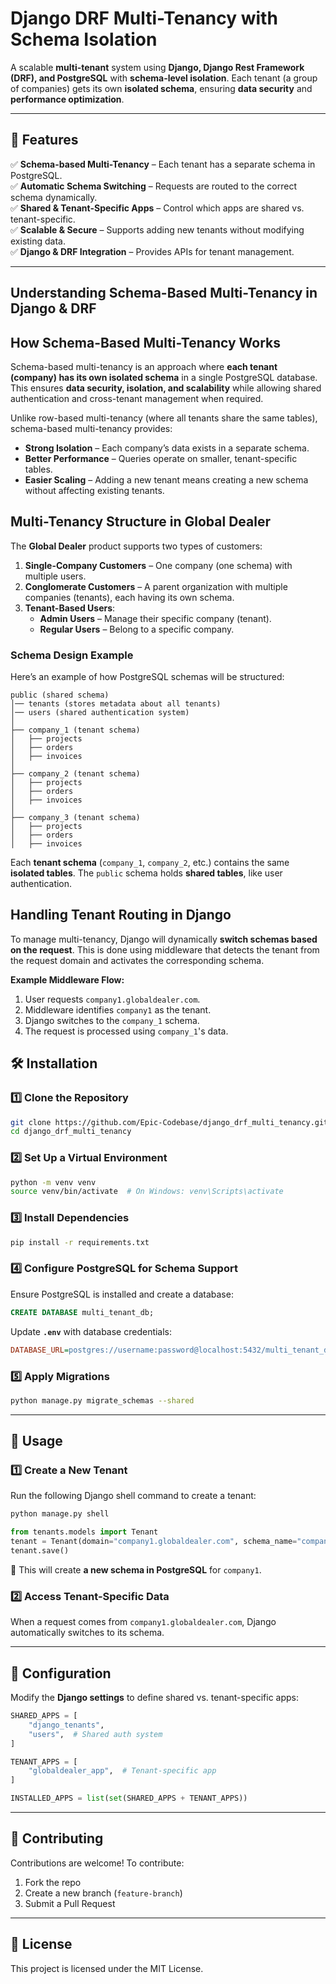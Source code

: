 # Django DRF Multi-Tenancy with Schema Isolation

A scalable **multi-tenant** system using **Django, Django Rest Framework (DRF), and PostgreSQL** with **schema-level isolation**. Each tenant (a group of companies) gets its own **isolated schema**, ensuring **data security** and **performance optimization**.

---

## 🚀 Features

✅ **Schema-based Multi-Tenancy** – Each tenant has a separate schema in PostgreSQL.  
✅ **Automatic Schema Switching** – Requests are routed to the correct schema dynamically.  
✅ **Shared & Tenant-Specific Apps** – Control which apps are shared vs. tenant-specific.  
✅ **Scalable & Secure** – Supports adding new tenants without modifying existing data.  
✅ **Django & DRF Integration** – Provides APIs for tenant management.  

---

## **Understanding Schema-Based Multi-Tenancy in Django & DRF**

## **How Schema-Based Multi-Tenancy Works**
Schema-based multi-tenancy is an approach where **each tenant (company) has its own isolated schema** in a single PostgreSQL database. This ensures **data security, isolation, and scalability** while allowing shared authentication and cross-tenant management when required.

Unlike row-based multi-tenancy (where all tenants share the same tables), schema-based multi-tenancy provides:
- **Strong Isolation** – Each company’s data exists in a separate schema.
- **Better Performance** – Queries operate on smaller, tenant-specific tables.
- **Easier Scaling** – Adding a new tenant means creating a new schema without affecting existing tenants.

## **Multi-Tenancy Structure in Global Dealer**
The **Global Dealer** product supports two types of customers:

1. **Single-Company Customers** – One company (one schema) with multiple users.
2. **Conglomerate Customers** – A parent organization with multiple companies (tenants), each having its own schema.
3. **Tenant-Based Users**:
   - **Admin Users** – Manage their specific company (tenant).
   - **Regular Users** – Belong to a specific company.

### **Schema Design Example**
Here’s an example of how PostgreSQL schemas will be structured:

```
public (shared schema)
│── tenants (stores metadata about all tenants)
│── users (shared authentication system)
│
├── company_1 (tenant schema)
│   ├── projects
│   ├── orders
│   ├── invoices
│
├── company_2 (tenant schema)
│   ├── projects
│   ├── orders
│   ├── invoices
│
├── company_3 (tenant schema)
│   ├── projects
│   ├── orders
│   ├── invoices
```

Each **tenant schema** (`company_1`, `company_2`, etc.) contains the same **isolated tables**. The `public` schema holds **shared tables**, like user authentication.

## **Handling Tenant Routing in Django**
To manage multi-tenancy, Django will dynamically **switch schemas based on the request**. This is done using middleware that detects the tenant from the request domain and activates the corresponding schema.

**Example Middleware Flow:**
1. User requests `company1.globaldealer.com`.
2. Middleware identifies `company1` as the tenant.
3. Django switches to the `company_1` schema.
4. The request is processed using `company_1`'s data.



## 🛠 Installation

### 1️⃣ Clone the Repository
```sh
git clone https://github.com/Epic-Codebase/django_drf_multi_tenancy.git
cd django_drf_multi_tenancy
```

### 2️⃣ Set Up a Virtual Environment
```sh
python -m venv venv
source venv/bin/activate  # On Windows: venv\Scripts\activate
```

### 3️⃣ Install Dependencies
```sh
pip install -r requirements.txt
```

### 4️⃣ Configure PostgreSQL for Schema Support
Ensure PostgreSQL is installed and create a database:
```sql
CREATE DATABASE multi_tenant_db;
```
Update **`.env`** with database credentials:
```ini
DATABASE_URL=postgres://username:password@localhost:5432/multi_tenant_db
```

### 5️⃣ Apply Migrations
```sh
python manage.py migrate_schemas --shared
```

---

## 🚀 Usage

### 1️⃣ Create a New Tenant
Run the following Django shell command to create a tenant:
```sh
python manage.py shell
```
```python
from tenants.models import Tenant
tenant = Tenant(domain="company1.globaldealer.com", schema_name="company1")
tenant.save()
```
🔹 This will create **a new schema in PostgreSQL** for `company1`.

### 2️⃣ Access Tenant-Specific Data
When a request comes from `company1.globaldealer.com`, Django automatically switches to its schema.

---

## 🔧 Configuration

Modify the **Django settings** to define shared vs. tenant-specific apps:

```python
SHARED_APPS = [
    "django_tenants",
    "users",  # Shared auth system
]

TENANT_APPS = [
    "globaldealer_app",  # Tenant-specific app
]

INSTALLED_APPS = list(set(SHARED_APPS + TENANT_APPS))
```

---

## 🤝 Contributing

Contributions are welcome! To contribute:
1. Fork the repo  
2. Create a new branch (`feature-branch`)  
3. Submit a Pull Request  

---

## 📜 License

This project is licensed under the MIT License.

